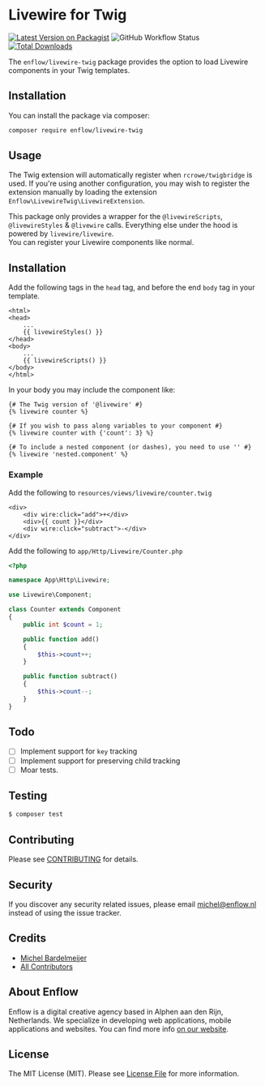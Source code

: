 # Livewire for Twig

[![Latest Version on Packagist](https://img.shields.io/packagist/v/enflow/livewire-twig.svg?style=flat-square)](https://packagist.org/packages/enflow/livewire-twig)
![GitHub Workflow Status](https://github.com/enflow/livewire-twig/workflows/run-tests/badge.svg)
[![Total Downloads](https://img.shields.io/packagist/dt/enflow/livewire-twig.svg?style=flat-square)](https://packagist.org/packages/enflow/livewire-twig)

The `enflow/livewire-twig` package provides the option to load Livewire components in your Twig templates.

## Installation
You can install the package via composer:

``` bash
composer require enflow/livewire-twig
```

## Usage
The Twig extension will automatically register when `rcrowe/twigbridge` is used.
If you're using another configuration, you may wish to register the extension manually by loading the extension `Enflow\LivewireTwig\LivewireExtension`.

This package only provides a wrapper for the `@livewireScripts`, `@livewireStyles` & `@livewire` calls. Everything else under the hood is powered by `livewire/livewire`.   
You can register your Livewire components like normal. 

## Installation

Add the following tags in the `head` tag, and before the end `body` tag in your template.

```twig
<html>
<head>
    ...
    {{ livewireStyles() }}
</head>
<body>
    ...
    {{ livewireScripts() }}
</body>
</html>
```

In your body you may include the component like:

```twig
{# The Twig version of '@livewire' #}
{% livewire counter %}

{# If you wish to pass along variables to your component #}
{% livewire counter with {'count': 3} %}

{# To include a nested component (or dashes), you need to use '' #}
{% livewire 'nested.component' %}
```

### Example

Add the following to `resources/views/livewire/counter.twig`
```twig
<div>
    <div wire:click="add">+</div>
    <div>{{ count }}</div>
    <div wire:click="subtract">-</div>
</div>
```

Add the following to `app/Http/Livewire/Counter.php`
```php
<?php

namespace App\Http\Livewire;

use Livewire\Component;

class Counter extends Component
{
    public int $count = 1;

    public function add()
    {
        $this->count++;
    }

    public function subtract()
    {
        $this->count--;
    }
}
```

## Todo
- [ ] Implement support for `key` tracking
- [ ] Implement support for preserving child tracking
- [ ] Moar tests.

## Testing
``` bash
$ composer test
```

## Contributing
Please see [CONTRIBUTING](CONTRIBUTING.md) for details.

## Security
If you discover any security related issues, please email michel@enflow.nl instead of using the issue tracker.

## Credits
- [Michel Bardelmeijer](https://github.com/mbardelmeijer)
- [All Contributors](../../contributors)

## About Enflow
Enflow is a digital creative agency based in Alphen aan den Rijn, Netherlands. We specialize in developing web applications, mobile applications and websites. You can find more info [on our website](https://enflow.nl/en).

## License
The MIT License (MIT). Please see [License File](LICENSE.md) for more information.
